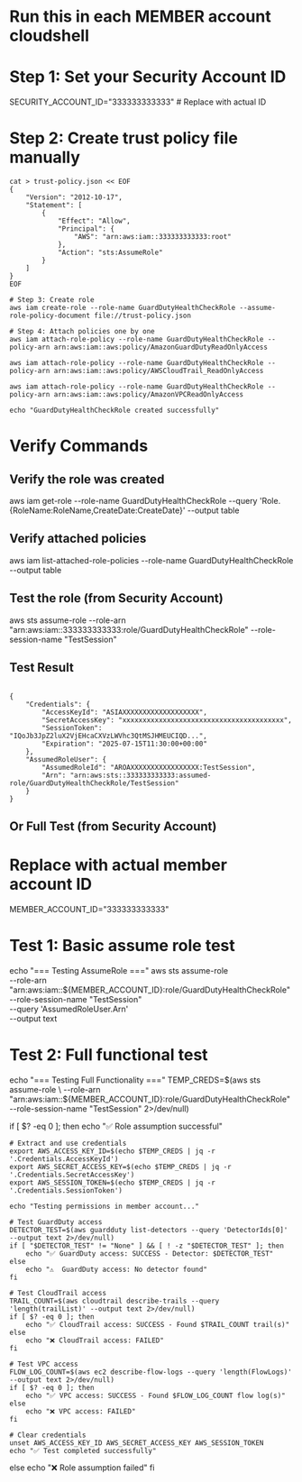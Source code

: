 # Run this in each MEMBER account cloudshell

# Step 1: Set your Security Account ID
SECURITY_ACCOUNT_ID="333333333333"  # Replace with actual ID

# Step 2: Create trust policy file manually

``` text
cat > trust-policy.json << EOF
{
    "Version": "2012-10-17",
    "Statement": [
        {
            "Effect": "Allow",
            "Principal": {
                "AWS": "arn:aws:iam::333333333333:root"
            },
            "Action": "sts:AssumeRole"
        }
    ]
}
EOF

# Step 3: Create role
aws iam create-role --role-name GuardDutyHealthCheckRole --assume-role-policy-document file://trust-policy.json

# Step 4: Attach policies one by one
aws iam attach-role-policy --role-name GuardDutyHealthCheckRole --policy-arn arn:aws:iam::aws:policy/AmazonGuardDutyReadOnlyAccess

aws iam attach-role-policy --role-name GuardDutyHealthCheckRole --policy-arn arn:aws:iam::aws:policy/AWSCloudTrail_ReadOnlyAccess

aws iam attach-role-policy --role-name GuardDutyHealthCheckRole --policy-arn arn:aws:iam::aws:policy/AmazonVPCReadOnlyAccess

echo "GuardDutyHealthCheckRole created successfully"

```

# Verify Commands

## Verify the role was created
aws iam get-role --role-name GuardDutyHealthCheckRole --query 'Role.{RoleName:RoleName,CreateDate:CreateDate}' --output table

## Verify attached policies
aws iam list-attached-role-policies --role-name GuardDutyHealthCheckRole --output table

## Test the role (from Security Account)
aws sts assume-role --role-arn "arn:aws:iam::333333333333:role/GuardDutyHealthCheckRole" --role-session-name "TestSession"


## Test Result
``` text

{
    "Credentials": {
        "AccessKeyId": "ASIAXXXXXXXXXXXXXXXXXXX",
        "SecretAccessKey": "xxxxxxxxxxxxxxxxxxxxxxxxxxxxxxxxxxxxxxxx",
        "SessionToken": "IQoJb3JpZ2luX2VjEHcaCXVzLWVhc3QtMSJHMEUCIQD...",
        "Expiration": "2025-07-15T11:30:00+00:00"
    },
    "AssumedRoleUser": {
        "AssumedRoleId": "AROAXXXXXXXXXXXXXXXXX:TestSession",
        "Arn": "arn:aws:sts::333333333333:assumed-role/GuardDutyHealthCheckRole/TestSession"
    }
}
```
## Or Full Test  (from Security Account)

# Replace with actual member account ID
MEMBER_ACCOUNT_ID="333333333333"

# Test 1: Basic assume role test
echo "=== Testing AssumeRole ==="
aws sts assume-role \
    --role-arn "arn:aws:iam::${MEMBER_ACCOUNT_ID}:role/GuardDutyHealthCheckRole" \
    --role-session-name "TestSession" \
    --query 'AssumedRoleUser.Arn' \
    --output text

# Test 2: Full functional test
echo "=== Testing Full Functionality ==="
TEMP_CREDS=$(aws sts assume-role \
    --role-arn "arn:aws:iam::${MEMBER_ACCOUNT_ID}:role/GuardDutyHealthCheckRole" \
    --role-session-name "TestSession" 2>/dev/null)

if [ $? -eq 0 ]; then
    echo "✅ Role assumption successful"
    
    # Extract and use credentials
    export AWS_ACCESS_KEY_ID=$(echo $TEMP_CREDS | jq -r '.Credentials.AccessKeyId')
    export AWS_SECRET_ACCESS_KEY=$(echo $TEMP_CREDS | jq -r '.Credentials.SecretAccessKey')
    export AWS_SESSION_TOKEN=$(echo $TEMP_CREDS | jq -r '.Credentials.SessionToken')
    
    echo "Testing permissions in member account..."
    
    # Test GuardDuty access
    DETECTOR_TEST=$(aws guardduty list-detectors --query 'DetectorIds[0]' --output text 2>/dev/null)
    if [ "$DETECTOR_TEST" != "None" ] && [ ! -z "$DETECTOR_TEST" ]; then
        echo "✅ GuardDuty access: SUCCESS - Detector: $DETECTOR_TEST"
    else
        echo "⚠️  GuardDuty access: No detector found"
    fi
    
    # Test CloudTrail access
    TRAIL_COUNT=$(aws cloudtrail describe-trails --query 'length(trailList)' --output text 2>/dev/null)
    if [ $? -eq 0 ]; then
        echo "✅ CloudTrail access: SUCCESS - Found $TRAIL_COUNT trail(s)"
    else
        echo "❌ CloudTrail access: FAILED"
    fi
    
    # Test VPC access
    FLOW_LOG_COUNT=$(aws ec2 describe-flow-logs --query 'length(FlowLogs)' --output text 2>/dev/null)
    if [ $? -eq 0 ]; then
        echo "✅ VPC access: SUCCESS - Found $FLOW_LOG_COUNT flow log(s)"
    else
        echo "❌ VPC access: FAILED"
    fi
    
    # Clear credentials
    unset AWS_ACCESS_KEY_ID AWS_SECRET_ACCESS_KEY AWS_SESSION_TOKEN
    echo "✅ Test completed successfully"
else
    echo "❌ Role assumption failed"
fi
